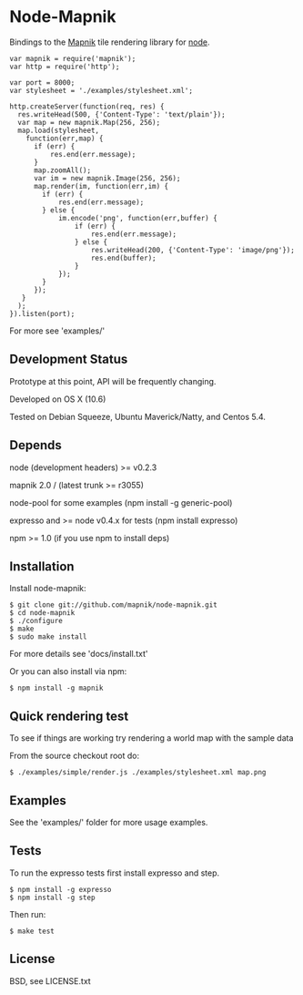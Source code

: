 
# Node-Mapnik
      
  Bindings to the [Mapnik](http://mapnik.org) tile rendering library for [node](http://nodejs.org).
  
    var mapnik = require('mapnik');
    var http = require('http');
    
    var port = 8000;
    var stylesheet = './examples/stylesheet.xml';
    
    http.createServer(function(req, res) {
      res.writeHead(500, {'Content-Type': 'text/plain'});
      var map = new mapnik.Map(256, 256);
      map.load(stylesheet,
        function(err,map) {
          if (err) {
              res.end(err.message);
          }
          map.zoomAll();
          var im = new mapnik.Image(256, 256);
          map.render(im, function(err,im) {
            if (err) {
                res.end(err.message);
            } else {
                im.encode('png', function(err,buffer) {
                    if (err) {
                        res.end(err.message);
                    } else {
                        res.writeHead(200, {'Content-Type': 'image/png'});
                        res.end(buffer);
                    }
                });
            }
          });
       }
      );
    }).listen(port);
  
  For more see 'examples/'


## Development Status
  
  Prototype at this point, API will be frequently changing.
  
  Developed on OS X (10.6)
  
  Tested on Debian Squeeze, Ubuntu Maverick/Natty, and Centos 5.4.
  

## Depends

  node (development headers) >= v0.2.3
  
  mapnik 2.0 / (latest trunk >= r3055)
  
  node-pool for some examples (npm install -g generic-pool)
  
  expresso and >= node v0.4.x for tests (npm install expresso)
  
  npm >= 1.0 (if you use npm to install deps)


## Installation
  
  Install node-mapnik:
  
    $ git clone git://github.com/mapnik/node-mapnik.git
    $ cd node-mapnik
    $ ./configure
    $ make
    $ sudo make install

  For more details see 'docs/install.txt'

  Or you can also install via npm:
  
    $ npm install -g mapnik


## Quick rendering test

  To see if things are working try rendering a world map with the sample data
  
  From the source checkout root do:
  
    $ ./examples/simple/render.js ./examples/stylesheet.xml map.png

  
## Examples

  See the 'examples/' folder for more usage examples.


## Tests

  To run the expresso tests first install expresso and step.
  
    $ npm install -g expresso
    $ npm install -g step
  
  Then run:
  
    $ make test


## License

  BSD, see LICENSE.txt